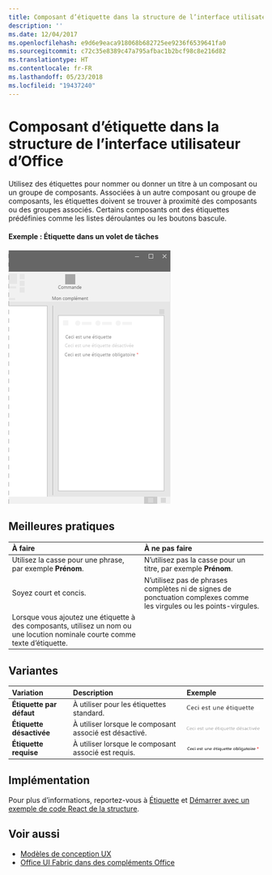 ```yaml
---
title: Composant d’étiquette dans la structure de l’interface utilisateur d’Office
description: ''
ms.date: 12/04/2017
ms.openlocfilehash: e9d6e9eaca918068b682725ee9236f6539641fa0
ms.sourcegitcommit: c72c35e8389c47a795afbac1b2bcf98c8e216d82
ms.translationtype: HT
ms.contentlocale: fr-FR
ms.lasthandoff: 05/23/2018
ms.locfileid: "19437240"
---
```

# <a name="label-component-in-office-ui-fabric"></a>Composant d’étiquette dans la structure de l’interface utilisateur d’Office

Utilisez des étiquettes pour nommer ou donner un titre à un composant ou un groupe de composants. Associées à un autre composant ou groupe de composants, les étiquettes doivent se trouver à proximité des composants ou des groupes associés. Certains composants ont des étiquettes prédéfinies comme les listes déroulantes ou les boutons bascule.
  
#### <a name="example-label-in-a-task-pane"></a>Exemple : Étiquette dans un volet de tâches

![Image illustrant l’étiquette](../images/overview-with-app-label.png)

## <a name="best-practices"></a>Meilleures pratiques

|**À faire**|**À ne pas faire**|
|:------------|:--------------|
|Utilisez la casse pour une phrase, par exemple **Prénom**.|N’utilisez pas la casse pour un titre, par exemple **Prénom**.|
|Soyez court et concis.|N’utilisez pas de phrases complètes ni de signes de ponctuation complexes comme les virgules ou les points-virgules.|
|Lorsque vous ajoutez une étiquette à des composants, utilisez un nom ou une locution nominale courte comme texte d’étiquette.| |

## <a name="variants"></a>Variantes

|**Variation**|**Description**|**Exemple**|
|:------------|:--------------|:----------|
|**Étiquette par défaut**|À utiliser pour les étiquettes standard.|![Image de l’étiquette par défaut](../images/label.png)<br/>|
|**Étiquette désactivée**|À utiliser lorsque le composant associé est désactivé.|![Image d’étiquette désactivée](../images/label-disabled.png)<br/>|
|**Étiquette requise**|À utiliser lorsque le composant associé est requis.|![Image d’étiquette requise](../images/label-required.png)<br/>|

## <a name="implementation"></a>Implémentation

Pour plus d’informations, reportez-vous à [Étiquette](https://dev.office.com/fabric#/components/label) et [Démarrer avec un exemple de code React de la structure](https://github.com/OfficeDev/Word-Add-in-GettingStartedFabricReact).

## <a name="see-also"></a>Voir aussi

- [Modèles de conception UX](https://github.com/OfficeDev/Office-Add-in-UX-Design-Patterns-Code)
- [Office UI Fabric dans des compléments Office](office-ui-fabric.md)
